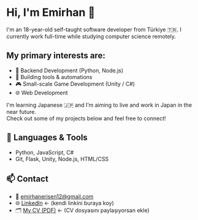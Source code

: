 # Hi, I'm Emirhan 👋

I'm an 18-year-old self-taught software developer from Türkiye 🇹🇷. I currently work full-time while studying computer science remotely. 

## My primary interests are:
- 🧠 Backend Development (Python, Node.js)
- 🧰 Building tools & automations
- 🎮 Small-scale Game Development (Unity / C#)
- 🌐 Web Development

I'm learning Japanese 🇯🇵 and I’m aiming to live and work in Japan in the near future.  
Check out some of my projects below and feel free to connect!

## 🧰 Languages & Tools
- Python, JavaScript, C#
- Git, Flask, Unity, Node.js, HTML/CSS

## 📫 Contact
- 📧 emirhanerisen12@gmail.com
- 🌐 [LinkedIn](https://www.linkedin.com/in/emirhan-eri%C5%9Fen-088009368/) ← (kendi linkini buraya koy)
- 🗂️ [My CV (PDF)](link) ← (CV dosyasını paylaşıyorsan ekle)

